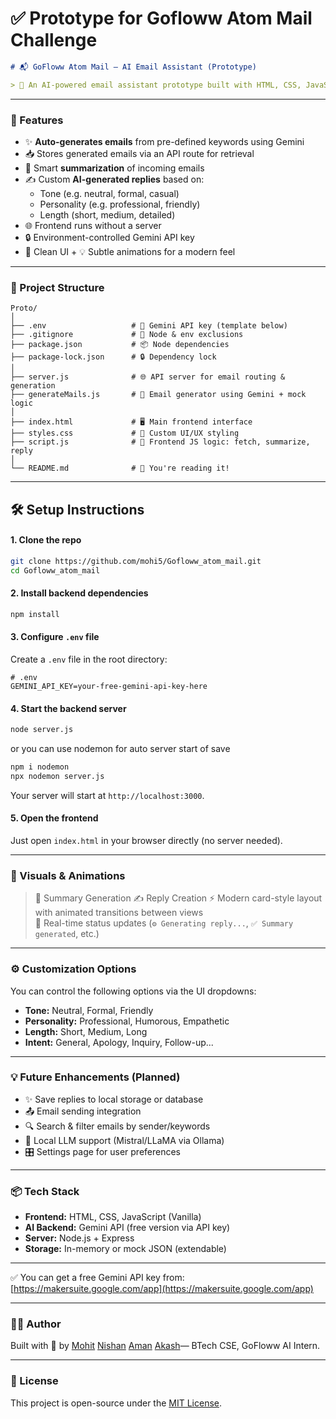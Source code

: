 

# ✅ Prototype for Gofloww Atom Mail Challenge

```markdown
# 📬 GoFloww Atom Mail — AI Email Assistant (Prototype)

> 🚀 An AI-powered email assistant prototype built with HTML, CSS, JavaScript, and Node.js — featuring Gemini API for intelligent summarization and reply generation, with tone/personalization controls.
```

---

### 🧠 Features

- ✨ **Auto-generates emails** from pre-defined keywords using Gemini
- 📥 Stores generated emails via an API route for retrieval
- 🧾 Smart **summarization** of incoming emails
- ✍️ Custom **AI-generated replies** based on:
  - Tone (e.g. neutral, formal, casual)
  - Personality (e.g. professional, friendly)
  - Length (short, medium, detailed)
- 🌐 Frontend runs without a server
- 🔒 Environment-controlled Gemini API key
- 🎨 Clean UI + 💡 Subtle animations for a modern feel

---

### 📂 Project Structure

```
Proto/
│
├── .env                   # 🔐 Gemini API key (template below)
├── .gitignore             # 🚫 Node & env exclusions
├── package.json           # 📦 Node dependencies
├── package-lock.json      # 🔒 Dependency lock
│
├── server.js              # 🌐 API server for email routing & generation
├── generateMails.js       # 🧠 Email generator using Gemini + mock logic
│
├── index.html             # 🖥️ Main frontend interface
├── styles.css             # 🎨 Custom UI/UX styling
├── script.js              # 🧠 Frontend JS logic: fetch, summarize, reply
│
└── README.md              # 📘 You're reading it!
```

---

## 🛠️ Setup Instructions

#### 1. Clone the repo

```bash
git clone https://github.com/mohi5/Gofloww_atom_mail.git
cd Gofloww_atom_mail
```

#### 2. Install backend dependencies

```bash
npm install
```

#### 3. Configure `.env` file

Create a `.env` file in the root directory:

```env
# .env
GEMINI_API_KEY=your-free-gemini-api-key-here
```

#### 4. Start the backend server

```bash
node server.js
```
or you can use nodemon for auto server start of save
```bash
npm i nodemon
npx nodemon server.js
```

Your server will start at `http://localhost:3000`.

#### 5. Open the frontend

Just open `index.html` in your browser directly (no server needed).

---

### 🎥 Visuals & Animations
> 🧠 Summary Generation
> ✍️ Reply Creation 
> ⚡ Modern card-style layout with animated transitions between views  
> 🎯 Real-time status updates (`⚙️ Generating reply...`, `✅ Summary generated`, etc.)

---

### ⚙️ Customization Options

You can control the following options via the UI dropdowns:

- **Tone:** Neutral, Formal, Friendly
- **Personality:** Professional, Humorous, Empathetic
- **Length:** Short, Medium, Long
- **Intent:** General, Apology, Inquiry, Follow-up...

---

### 💡 Future Enhancements (Planned)

- ✨ Save replies to local storage or database
- 📤 Email sending integration
- 🔍 Search & filter emails by sender/keywords
- 🤖 Local LLM support (Mistral/LLaMA via Ollama)
- 🎛️ Settings page for user preferences

---

### 📦 Tech Stack

- **Frontend:** HTML, CSS, JavaScript (Vanilla)
- **AI Backend:** Gemini API (free version via API key)
- **Server:** Node.js + Express
- **Storage:** In-memory or mock JSON (extendable)

---

✅ You can get a free Gemini API key from: [https://makersuite.google.com/app](https://makersuite.google.com/app)

---



### 🧑‍💻 Author

Built with 🧠 by [Mohit](https://github.com/mohi5) [Nishan](https://github.com/nishuR31) [Aman](https://github.com/Aman-kumar2006) [Akash](https://github.com/Akash-Munda)— BTech CSE, GoFloww AI Intern.

---

### 📜 License

This project is open-source under the [MIT License](LICENSE).
